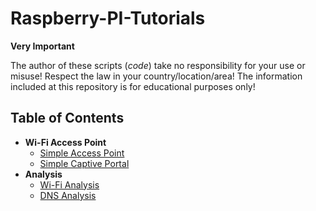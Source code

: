 # Raspberry-PI-Tutorials

**Very Important**

The author of these scripts (_code_) take no responsibility for your use or misuse! Respect the law in your country/location/area! The information included at this repository is for educational purposes only!

## Table of Contents

- **Wi-Fi Access Point**
  - [Simple Access Point](./RaspberryPI_AccessPoint.md)
  - [Simple Captive Portal](./RaspberryPI_CaptivePortal.md)
- **Analysis** 
  - [Wi-Fi Analysis](./RaspberryPI_WiFiAnalysis.md)
  - [DNS Analysis](././RaspberryPI_DNSAnalysis.md)

